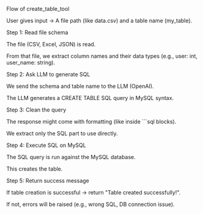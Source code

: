 Flow of create_table_tool

User gives input → A file path (like data.csv) and a table name (my_table).

Step 1: Read file schema

The file (CSV, Excel, JSON) is read.

From that file, we extract column names and their data types (e.g., user: int, user_name: string).

Step 2: Ask LLM to generate SQL

We send the schema and table name to the LLM (OpenAI).

The LLM generates a CREATE TABLE SQL query in MySQL syntax.

Step 3: Clean the query

The response might come with formatting (like inside ```sql blocks).

We extract only the SQL part to use directly.

Step 4: Execute SQL on MySQL

The SQL query is run against the MySQL database.

This creates the table.

Step 5: Return success message

If table creation is successful → return "Table created successfully!".

If not, errors will be raised (e.g., wrong SQL, DB connection issue).